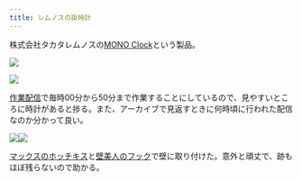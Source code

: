 ```yaml
---
title: レムノスの掛時計
---
```

株式会社タカタレムノスの[MONO Clock](https://www.amazon.co.jp/dp/B004UIT8BK)という製品。

![](https://lh4.googleusercontent.com/1XvjOaNfqhMr31YcsJeielP4-xJbYwbjADO-HR8Y2iW5PgXQahVVSqSIWGtnJxqSNRydV7DG09xCVyhJ4qx5nk64qdOAMkWuXlw64qfPDF0IRWTCjaAXtBwkbZ0l2miNeW2PSI65zv8kj556yttffwwLa9WvTb1aU4VmrtYKKg76Vg8mU4PiZUgcAGYB)

![](https://lh5.googleusercontent.com/XGmwFrcbE1wQ0Hri3lVc1PPT0s7PEnTbULr9dM59ba8-_YhHvIiHgB9k3vitMTf2OPonvaHTXmbmgZG5eHYS6WBIKmhQIPdp22EM2A7OFU-EM4jOZCV27siBprCOpw2DSrGHYvTMb1MHBEFbrpLqvz8UyGUeRJ7z8d-su4yG54r_eppla1mBiaAfDZ7T)

[作業配信](https://www.youtube.com/channel/UC5s-KpSDGzxWPWNv94PnJHw)で毎時00分から50分まで作業することにしているので、見やすいところに時計があると捗る。また、アーカイブで見返すときに何時頃に行われた配信なのか分かって良い。

![](https://lh6.googleusercontent.com/-NOYzIYI9_M_rrClHaMfNUWcvSiQy6TxnTFV9QE-XHCBdlgwfwTJQD4NSkdniFbf7G6G5v8KOeyDFYokV4MVgHy7rOTBPIo6UDaBpwUz1n2tuqReJ_M_3MXRWLVIk_pxx2_VWCGHeP0nPaPevzXwS4eFEkWPiXA3pqc7EAR7-HuPadt3avbsd_Y7xuO-)![](https://lh3.googleusercontent.com/v8_6Jtsqq7-hXuhsYXCAP53ZqcJAS2UnDY5f9GJYJsmCR7f1JrLzucpiyZpfnhqMExKr2pdyp5q8aUEbsRsIoMTwT-qkj72IyfnMe6kc3zzLia9G4E_kZvcODjo8h1GXsTCrGxlO1ECjv1EJdITpnml_sVC-SHhP0SVziWLwSZpWzw9jRWxrQKN4sTWw)

[マックスのホッチキス](https://www.amazon.co.jp/dp/B000O9WRWG)と[壁美人のフック](https://www.amazon.co.jp/dp/B00CU78TDG)で壁に取り付けた。意外と頑丈で、跡もほぼ残らないので助かる。
